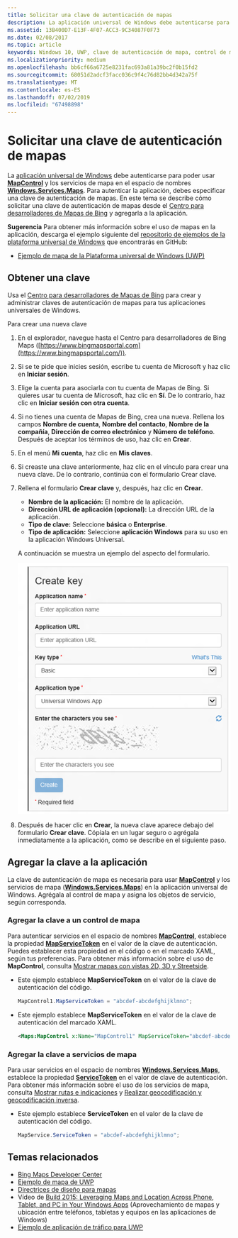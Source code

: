 ```yaml
---
title: Solicitar una clave de autenticación de mapas
description: La aplicación universal de Windows debe autenticarse para poder usar MapControl y los servicios de mapa en el espacio de nombres Windows.Services.Maps.
ms.assetid: 13B400D7-E13F-4F07-ACC3-9C34087F0F73
ms.date: 02/08/2017
ms.topic: article
keywords: Windows 10, UWP, clave de autenticación de mapa, control de mapa
ms.localizationpriority: medium
ms.openlocfilehash: bb6cf66a6725e8231fac693a81a39bc2f0b15fd2
ms.sourcegitcommit: 68051d2adcf3facc036c9f4c76d82bb4d342a75f
ms.translationtype: MT
ms.contentlocale: es-ES
ms.lasthandoff: 07/02/2019
ms.locfileid: "67498898"
---
```

# <a name="request-a-maps-authentication-key"></a>Solicitar una clave de autenticación de mapas




La [aplicación universal de Windows](https://docs.microsoft.com/windows/uwp/get-started/universal-application-platform-guide) debe autenticarse para poder usar [**MapControl**](https://docs.microsoft.com/uwp/api/Windows.UI.Xaml.Controls.Maps.MapControl) y los servicios de mapa en el espacio de nombres [**Windows.Services.Maps**](https://docs.microsoft.com/uwp/api/Windows.Services.Maps). Para autenticar la aplicación, debes especificar una clave de autenticación de mapas. En este tema se describe cómo solicitar una clave de autenticación de mapas desde el [Centro para desarrolladores de Mapas de Bing](https://www.bingmapsportal.com/) y agregarla a la aplicación.

**Sugerencia** Para obtener más información sobre el uso de mapas en la aplicación, descarga el ejemplo siguiente del [repositorio de ejemplos de la plataforma universal de Windows](https://go.microsoft.com/fwlink/p/?LinkId=619979) que encontrarás en GitHub:

-   [Ejemplo de mapa de la Plataforma universal de Windows (UWP)](https://go.microsoft.com/fwlink/p/?LinkId=619977)

## <a name="get-a-key"></a>Obtener una clave


Usa el [Centro para desarrolladores de Mapas de Bing](https://www.bingmapsportal.com/) para crear y administrar claves de autenticación de mapas para tus aplicaciones universales de Windows.

Para crear una nueva clave

1.  En el explorador, navegue hasta el Centro para desarrolladores de Bing Maps ([https://www.bingmapsportal.com](https://www.bingmapsportal.com/)).

2.  Si se te pide que inicies sesión, escribe tu cuenta de Microsoft y haz clic en **Iniciar sesión**.

3.  Elige la cuenta para asociarla con tu cuenta de Mapas de Bing. Si quieres usar tu cuenta de Microsoft, haz clic en **Sí**. De lo contrario, haz clic en **Iniciar sesión con otra cuenta**.

4.  Si no tienes una cuenta de Mapas de Bing, crea una nueva. Rellena los campos **Nombre de cuenta**, **Nombre del contacto**, **Nombre de la compañía**, **Dirección de correo electrónico** y **Número de teléfono**. Después de aceptar los términos de uso, haz clic en **Crear**.

5.  En el menú **Mi cuenta**, haz clic en **Mis claves**.

6.  Si creaste una clave anteriormente, haz clic en el vínculo para crear una nueva clave. De lo contrario, continúa con el formulario Crear clave.

7.  Rellena el formulario **Crear clave** y, después, haz clic en **Crear**.

    -   **Nombre de la aplicación:** El nombre de la aplicación.
    -   **Dirección URL de aplicación (opcional):** La dirección URL de la aplicación.
    -   **Tipo de clave:** Seleccione **básica** o **Enterprise**.
    -   **Tipo de aplicación:** Seleccione **aplicación Windows** para su uso en la aplicación Windows Universal.

    A continuación se muestra un ejemplo del aspecto del formulario.

    ![ejemplo del formulario crear clave.](images/createkeydialog.png)

8.  Después de hacer clic en **Crear**, la nueva clave aparece debajo del formulario **Crear clave**. Cópiala en un lugar seguro o agrégala inmediatamente a la aplicación, como se describe en el siguiente paso.

## <a name="add-the-key-to-your-app"></a>Agregar la clave a la aplicación


La clave de autenticación de mapa es necesaria para usar [**MapControl**](https://docs.microsoft.com/uwp/api/Windows.UI.Xaml.Controls.Maps.MapControl) y los servicios de mapa ([**Windows.Services.Maps**](https://docs.microsoft.com/uwp/api/Windows.Services.Maps)) en la aplicación universal de Windows. Agrégala al control de mapa y asigna los objetos de servicio, según corresponda.

### <a name="to-add-the-key-to-a-map-control"></a>Agregar la clave a un control de mapa

Para autenticar servicios en el espacio de nombres [**MapControl**](https://docs.microsoft.com/uwp/api/Windows.UI.Xaml.Controls.Maps.MapControl), establece la propiedad [**MapServiceToken**](https://docs.microsoft.com/uwp/api/windows.ui.xaml.controls.maps.mapcontrol.mapservicetoken) en el valor de la clave de autenticación. Puedes establecer esta propiedad en el código o en el marcado XAML, según tus preferencias. Para obtener más información sobre el uso de **MapControl**, consulta [Mostrar mapas con vistas 2D, 3D y Streetside](display-maps.md).

-   Este ejemplo establece **MapServiceToken** en el valor de la clave de autenticación del código.

    ```cs
    MapControl1.MapServiceToken = "abcdef-abcdefghijklmno";
    ```

-   Este ejemplo establece **MapServiceToken** en el valor de la clave de autenticación del marcado XAML.

    ```xml
    <Maps:MapControl x:Name="MapControl1" MapServiceToken="abcdef-abcdefghijklmno"/>
    ```

### <a name="to-add-the-key-to-map-services"></a>Agregar la clave a servicios de mapa

Para usar servicios en el espacio de nombres [**Windows.Services.Maps**](https://docs.microsoft.com/uwp/api/Windows.Services.Maps), establece la propiedad [**ServiceToken**](https://docs.microsoft.com/uwp/api/windows.services.maps.mapservice.servicetoken) en el valor de clave de autenticación. Para obtener más información sobre el uso de los servicios de mapa, consulta [Mostrar rutas e indicaciones](routes-and-directions.md) y [Realizar geocodificación y geocodificación inversa](geocoding.md).

-   Este ejemplo establece **ServiceToken** en el valor de la clave de autenticación del código.

    ```cs
    MapService.ServiceToken = "abcdef-abcdefghijklmno";
    ```

## <a name="related-topics"></a>Temas relacionados

* [Bing Maps Developer Center](https://www.bingmapsportal.com/)
* [Ejemplo de mapa de UWP](https://go.microsoft.com/fwlink/p/?LinkId=619977)
* [Directrices de diseño para mapas](https://docs.microsoft.com/windows/uwp/maps-and-location/controls-map)
* Vídeo de [Build 2015: Leveraging Maps and Location Across Phone, Tablet, and PC in Your Windows Apps](https://channel9.msdn.com/Events/Build/2015/2-757) (Aprovechamiento de mapas y ubicación entre teléfonos, tabletas y equipos en las aplicaciones de Windows)
* [Ejemplo de aplicación de tráfico para UWP](https://go.microsoft.com/fwlink/p/?LinkId=619982)

